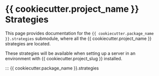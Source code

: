# {{ cookiecutter.project_name }} Strategies

This page provides documentation for the `{{ cookiecutter.package_name }}.strategies` submodule, where all the {{ cookiecutter.project_name }} strategies are located.

These strategies will be available when setting up a server in an environment with {{ cookiecutter.project_slug }} installed.

::: {{ cookiecutter.package_name }}.strategies
